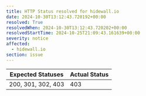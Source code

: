 ```yaml
---
title: HTTP Status resolved for hidewall.io
date: 2024-10-30T13:12:43.720192+00:00
resolved: True
resolvedWhen: 2024-10-30T13:12:43.720202+00:00
resolvedStartTime: 2024-10-25T21:09:43.161639+00:00
severity: notice
affected:
  - hidewall.io
section: issue
---
```


| Expected Statuses | Actual Status  |
|-------------------|----------------|
| 200, 301, 302, 403 | 403 |
